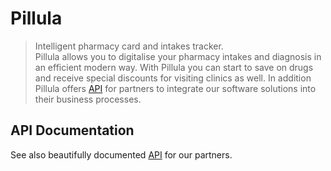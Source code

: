# Pillula
> Intelligent pharmacy card and intakes tracker.  
Pillula allows you to digitalise your pharmacy intakes and diagnosis in an efficient modern way. With Pillula you can start to save on drugs and receive special discounts for visiting clinics as well. In addition Pillula offers [API](https://documenter.getpostman.com/view/5101760/RzZ1r3Jn) for partners to integrate our software solutions into their business processes.

## API Documentation
See also beautifully documented [API](https://documenter.getpostman.com/view/5101760/RzZ1r3Jn) for our partners.
